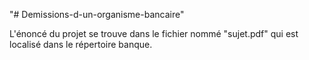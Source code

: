 "# Demissions-d-un-organisme-bancaire" 

L'énoncé du projet se trouve dans le fichier nommé "sujet.pdf" qui est localisé dans le répertoire banque.
